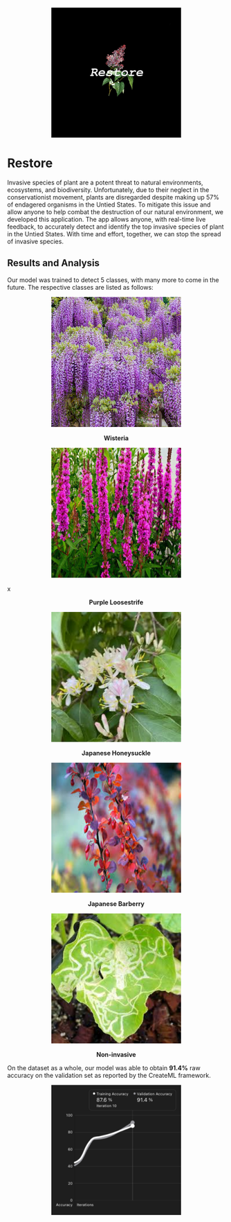 <p align="center">
    <img src="https://raw.githubusercontent.com/anish-lakkapragada/Restore/main/logo.jpg" 
    width = 300 height = 300>
</p>

# Restore

Invasive species of plant are a potent threat to natural environments, ecosystems, and biodiversity. Unfortunately, due to their neglect in the conservationist movement, plants are disregarded despite making up 57% of endagered organisms in the Untied States. To mitigate this issue and allow anyone to help combat the destruction of our natural environment, we developed this application. The app allows anyone, with real-time live feedback, to accurately detect and identify the top invasive species of plant in the Untied States. With time and effort, together, we can stop the spread of invasive species.

## Results and Analysis 

Our model was trained to detect 5 classes, with many more to come in the future.
The respective classes are listed as follows: 
<p align="center">
    <img src="https://raw.githubusercontent.com/anish-lakkapragada/Restore/main/images/wisteria.jpg" 
    width = 300 height = 300>
</p>

<p align="center">
<b>Wisteria</b>
</p>

<p align="center">
    <img src="https://raw.githubusercontent.com/anish-lakkapragada/Restore/main/images/purple-loosestrife.jpg" 
    width = 300 height = 300>
</p>
x
<p align="center">
<b>Purple Loosestrife</b>
</p>

<p align="center">
    <img src="https://raw.githubusercontent.com/anish-lakkapragada/Restore/main/images/japanese-honeysuckle.jpg" 
    width = 300 height = 300>
</p>

<p align="center">
<b>Japanese Honeysuckle</b>
</p>

<p align="center">
    <img src="https://raw.githubusercontent.com/anish-lakkapragada/Restore/main/images/japanese-barberry.jpg" 
    width = 300 height = 300>
</p>

<p align="center">
<b>Japanese Barberry</b>
</p>

<p align="center">
    <img src="https://raw.githubusercontent.com/anish-lakkapragada/Restore/main/images/noninvasive.jpg" 
    width = 300 height = 300>
</p>

<p align="center">
<b>Non-invasive</b>
</p>

On the dataset as a whole, our model was able to obtain <b>91.4%</b> raw accuracy on the validation set as reported by the CreateML framework. 

<p align="center">
<img src="https://raw.githubusercontent.com/anish-lakkapragada/Restore/main/create-ml-stats.png" 
width = 300 height = 300>
</p>
